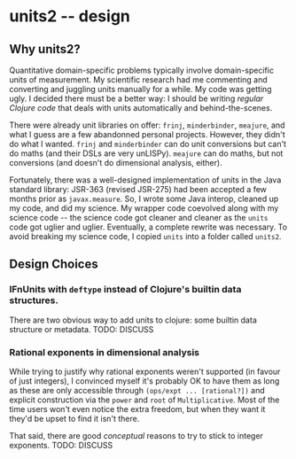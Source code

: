 # units2 -- design

## Why units2?

Quantitative domain-specific problems typically involve domain-specific units of measurement. My scientific research had me commenting and converting and juggling units manually for a while. My code was getting ugly. I decided there must be a better way: I should be writing *regular Clojure code* that deals with units automatically and behind-the-scenes.

There were already unit libraries on offer: `frinj`, `minderbinder`, `meajure`, and what I guess are a few abandonned personal projects. However, they didn't do what I wanted. `frinj` and `minderbinder` can do unit conversions but can't do maths (and their DSLs are very unLISPy). `meajure` can do maths, but not conversions (and doesn't do dimensional analysis, either).

Fortunately, there was a well-designed implementation of units in the Java standard library: JSR-363 (revised JSR-275) had been accepted a few months prior as `javax.measure`. So, I wrote some Java interop, cleaned up my code, and did my science. My wrapper code coevolved along with my science code -- the science code got cleaner and cleaner as the `units` code got uglier and uglier. Eventually, a complete rewrite was necessary. To avoid breaking my science code, I copied `units` into a folder called `units2`.

## Design Choices

### IFnUnits with `deftype` instead of Clojure's builtin data structures.
There are two obvious way to add units to clojure: some builtin data structure or metadata. TODO: DISCUSS

### Rational exponents in dimensional analysis
While trying to justify why rational exponents weren't supported (in favour of just integers), I convinced myself it's probably OK to have them as long as these are only accessible through `(ops/expt ... [rational?])` and explicit construction via the `power` and `root` of `Multiplicative`. Most of the time users won't even notice the extra freedom, but when they want it they'd be upset to find it isn't there.

That said, there are good *conceptual* reasons to try to stick to integer exponents. TODO: DISCUSS
